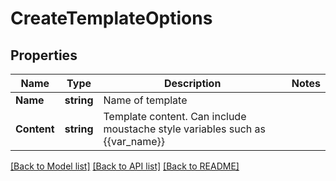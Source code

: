 # CreateTemplateOptions

## Properties

Name | Type | Description | Notes
------------ | ------------- | ------------- | -------------
**Name** | **string** | Name of template | 
**Content** | **string** | Template content. Can include moustache style variables such as {{var_name}} | 

[[Back to Model list]](../README#documentation-for-models) [[Back to API list]](../README#documentation-for-api-endpoints) [[Back to README]](../README)


